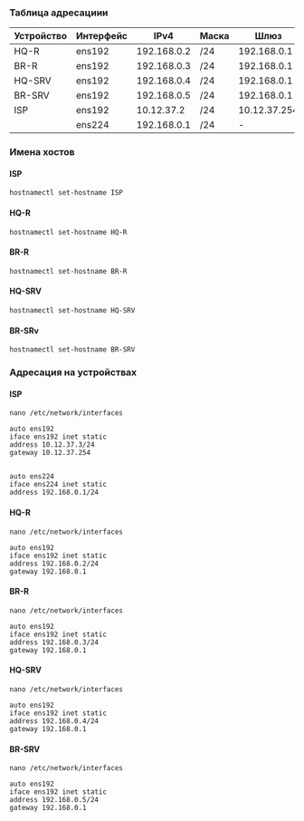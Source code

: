### Таблица адресациии
|Устройство|Интерфейс     |    IPv4          |Маска      | Шлюз                |
| ----     | ------------ | ---------------- | --------- | ------------------- |  
|HQ-R      |    ens192    |    192.168.0.2   |    /24    |    192.168.0.1      |
 |BR-R      |    ens192    |    192.168.0.3   |    /24    |    192.168.0.1      |
 |HQ-SRV|    ens192    |    192.168.0.4   |    /24    |    192.168.0.1      |
|BR-SRV|    ens192    |    192.168.0.5   |    /24    |    192.168.0.1      |
 |ISP   |    ens192    |    10.12.37.2    |    /24    |    10.12.37.254     |
 | | ens224 | 192.168.0.1 | /24 | - |


### Имена хостов
#### ISP

```debian
hostnamectl set-hostname ISP
```
#### HQ-R

```debian
hostnamectl set-hostname HQ-R
```
#### BR-R

```debian
hostnamectl set-hostname BR-R
```
#### HQ-SRV

```debian
hostnamectl set-hostname HQ-SRV
```
#### BR-SRv

```debian
hostnamectl set-hostname BR-SRV
```
### Адресация на устройствах
#### ISP

```debian
nano /etc/network/interfaces
```

```debian
auto ens192
iface ens192 inet static
address 10.12.37.3/24
gateway 10.12.37.254


auto ens224
iface ens224 inet static
address 192.168.0.1/24
```
#### HQ-R

```debian
nano /etc/network/interfaces
```

```debian
auto ens192
iface ens192 inet static
address 192.168.0.2/24
gateway 192.168.0.1
```
#### BR-R

```debian
nano /etc/network/interfaces
```

```debian
auto ens192
iface ens192 inet static
address 192.168.0.3/24
gateway 192.168.0.1
```
#### HQ-SRV

```debian
nano /etc/network/interfaces
```

```debian
auto ens192
iface ens192 inet static
address 192.168.0.4/24
gateway 192.168.0.1
```
#### BR-SRV

```debian
nano /etc/network/interfaces
```

```debian
auto ens192
iface ens192 inet static
address 192.168.0.5/24
gateway 192.168.0.1
```
